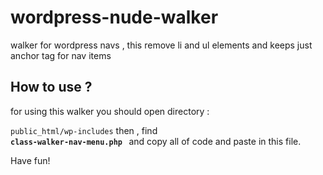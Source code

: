# wordpress-nude-walker
walker for wordpress navs , this remove li and ul elements and keeps just anchor tag for nav items

<h2>How to use ?</h2>

for using this walker you should open directory :

<code>public_html/wp-includes</code> then , find <b><code> class-walker-nav-menu.php </code> </b> and copy all of code and paste in this file.

Have fun!
